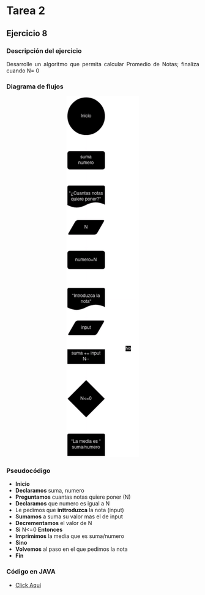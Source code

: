 <div align="justify">

# Tarea 2

## Ejercicio 8

### Descripción del ejercicio
Desarrolle un algoritmo que permita calcular Promedio de Notas; finaliza cuando  N= 0
    
### Diagrama de flujos

<div align="center">
<img src="images/Diagrama-flujo.png"/>
</div>

### Pseudocódigo
- __Inicio__
- __Declaramos__ suma, numero
- __Preguntamos__ cuantas notas quiere poner (N)
- __Declaramos__ que numero es igual a N
- Le pedimos que __inttroduzca__ la nota (input)
- __Sumamos__ a suma su valor mas el de input
- __Decrementamos__ el valor de N
- __Si__ N<=0 __Entonces__
- __Imprimimos__ la media que es suma/numero
- __Sino__
- __Volvemos__ al paso en el que pedimos la nota
- __Fin__

### Código en JAVA
- [Click Aquí](src/main/java/Ejercicio8.java)
</div>
